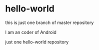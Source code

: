 # hello-world

this is just one branch of master repository 

I am an coder of Android

just one hello-world repository
